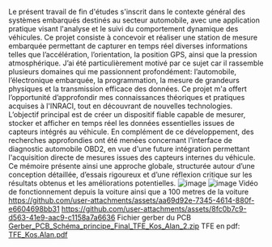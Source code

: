 Le présent travail de fin d'études s'inscrit dans le contexte général des systèmes embarqués destinés au secteur automobile, avec une application pratique visant l'analyse et le suivi du comportement dynamique des véhicules. Ce projet consiste à concevoir et réaliser une station de mesure embarquée permettant de capturer en temps réel diverses informations telles que l’accélération, l’orientation, la position GPS, ainsi que la pression atmosphérique.
J’ai été particulièrement motivé par ce sujet car il rassemble plusieurs domaines qui me passionnent profondément: l’automobile, l’électronique embarquée, la programmation, la mesure de grandeurs physiques et la transmission efficace des données. Ce projet m'a offert l’opportunité d’approfondir mes connaissances théoriques et pratiques acquises à l'INRACI, tout en découvrant de nouvelles technologies.
L’objectif principal est de créer un dispositif fiable capable de mesurer, stocker et afficher en temps réel les données essentielles issues de capteurs intégrés au véhicule. En complément de ce développement, des recherches approfondies ont été menées concernant l'interface de diagnostic automobile OBD2, en vue d'une future intégration permettant l'acquisition directe de mesures issues des capteurs internes du véhicule.
Ce mémoire présente ainsi une approche globale, structurée autour d’une conception détaillée, d’essais rigoureux et d’une réflexion critique sur les résultats obtenus et les améliorations potentielles.
![image](https://github.com/user-attachments/assets/a81a6ab1-f9d3-46df-a9aa-222d21a13c3a)
![image](https://github.com/user-attachments/assets/db4aab05-913a-4f10-bdba-76852443cb1e)
Vidéo de fonctionnement depuis la voiture ainsi que a 100 metres de la voiture 
https://github.com/user-attachments/assets/aa69d92e-7345-4614-880f-e6604698bb31
https://github.com/user-attachments/assets/8fc0b7c9-d563-41e9-aac9-c1158a7a6636
Fichier gerber du PCB
[Gerber_PCB_Schéma_principe_Final_TFE_Kos_Alan_2.zip](https://github.com/user-attachments/files/20659505/Gerber_PCB_Schema_principe_Final_TFE_Kos_Alan_2.zip)
TFE en pdf:
[TFE_Kos.Alan.pdf](https://github.com/user-attachments/files/20659507/TFE_Kos.Alan.pdf)
